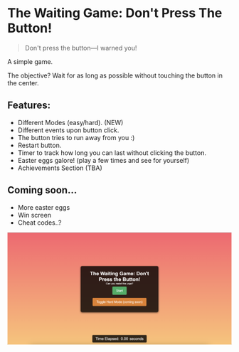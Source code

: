 # The Waiting Game: Don't Press The Button! 

> Don't press the button—I warned you!

A simple game.

The objective? Wait for as long as possible without touching the button in the center.

## Features:
- Different Modes (easy/hard). (NEW)
- Different events upon button click.
- The button tries to run away from you :)
- Restart button.
- Timer to track how long you can last without clicking the button.
- Easter eggs galore! (play a few times and see for yourself)
- Achievements Section (TBA)

## Coming soon...
- More easter eggs
- Win screen
- Cheat codes..?

![alt preview](https://github.com/incognitobot-official/the-waiting-game/blob/main/preview.png?raw=true)

